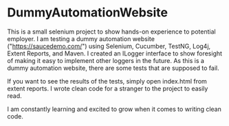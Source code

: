 # DummyAutomationWebsite
This is a small selenium project to show hands-on experience to potential employer.
I am testing a dummy automation website ("https://saucedemo.com/") using Selenium, Cucumber, TestNG, Log4j, Extent Reports, and Maven.
I created an ILogger interface to show foresight of making it easy to implement other loggers in the future.
As this is a dummy automation website, there are some tests that are supposed to fail.

If you want to see the results of the tests, simply open index.html from extent reports.
I wrote clean code for a stranger to the project to easily read.

I am constantly learning and excited to grow when it comes to writing clean code.
